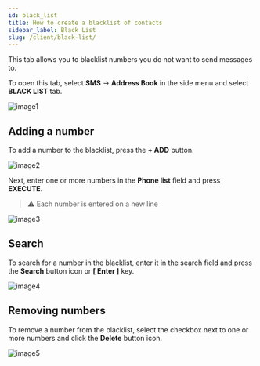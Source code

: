 ```yaml
---
id: black_list
title: How to create a blacklist of contacts
sidebar_label: Black List
slug: /client/black-list/
---
```


This tab allows you to blacklist numbers you do not want to send messages to.

To open this tab, select **SMS** → **Address Book** in the side menu and select **BLACK LIST** tab.

![image1](/img/en/client_address_book_black_list/image1.png)

## Adding a number

To add a number to the blacklist, press the **+ ADD** button.

![image2](/img/en/client_address_book_black_list/image2.png)

Next, enter one or more numbers in the **Phone list** field and press **EXECUTE**.

> :warning: Each number is entered on a new line

![image3](/img/en/client_address_book_black_list/image3.png)

## Search

To search for a number in the blacklist, enter it in the search field and press the **Search** button icon or **[ Enter ]** key.

![image4](/img/en/client_address_book_black_list/image4.png)

## Removing numbers

To remove a number from the blacklist, select the checkbox next to one or more numbers and click the **Delete** button icon.

![image5](/img/en/client_address_book_black_list/image5.png)
